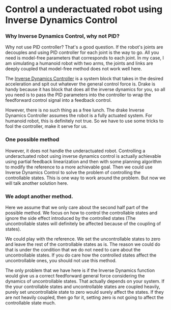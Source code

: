 # Control a underactuated robot using Inverse Dynamics Control

### Why Inverse Dynamics Control, why not PID?

Why not use PID controller? That's a good question. If the robot's joints are decouples and using PID controller for each joint is the way to go. All you need is model-free parameters that corresponds to each joint. In my case, I am simulating a humanoid robot with two arms, the joints and links are deeply coupled that model-free method does not work well here.

The [Inverse Dynamics Controller](https://drake.mit.edu/doxygen_cxx/classdrake_1_1systems_1_1controllers_1_1_inverse_dynamics_controller.html#details) is a system block that takes in the desired acceleration and spit out whatever the general control force is. Drake is handy because it has block that does all the inverse dynamics for you, so all you need is to pass the PID parameters into the controller to wrap the feedforward control signal into a feedback control.

However, there is no such thing as a free lunch. The drake Inverse Dynamics Controller assumes the robot is a fully actuated system. For humanoid robot, this is definitely not true. So we have to use some tricks to fool the controller, make it serve for us.

### One possible method

However, it does not handle the underactuated robot. Controlling a underactuated robot using inverse dynamics control is actually achievable using partial feedback linearization and then with some planning algorithm to modify the reference to a more achievable goal. Then we could use Inverse Dynamics Control to solve the problem of controlling the controllable states. This is one way to work around the problem. But now we will talk another solution here.

### We adopt another method.

Here we assume that we only care about the second half part of the possible method. We focus on how to control the controllable states and ignore the side effect introduced by the controlled states \(The uncontrollable states will definitely be affected because of the coupling of states\).

We could play with the reference. We set the uncontrollable states to zero and leave the rest of the controllable states as is. The reason we could do that is under the condition that we do not need to care about the uncontrollable states. If you do care how the controlled states affect the uncontrollable ones, you should not use this method.

The only problem that we have here is if the Inverse Dynamics function would give us a correct feedforward general force considering the dynamics of uncontrollable states. That actually depends on your system. If the your controllable states and uncontrollable states are coupled heavily, purely set uncontrollable state to zero would surely affect the states. If they are not heavily coupled, then go for it, setting zero is not going to affect the controllable state much.

